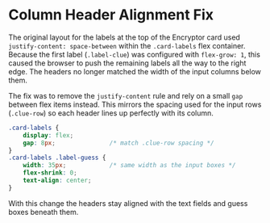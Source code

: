 # Column Header Alignment Fix

The original layout for the labels at the top of the Encryptor card used
`justify-content: space-between` within the `.card-labels` flex container.
Because the first label (`.label-clue`) was configured with `flex-grow: 1`,
this caused the browser to push the remaining labels all the way to the right
edge. The headers no longer matched the width of the input columns below them.

The fix was to remove the `justify-content` rule and rely on a small `gap`
between flex items instead. This mirrors the spacing used for the input rows
(`.clue-row`) so each header lines up perfectly with its column.

```css
.card-labels {
    display: flex;
    gap: 8px;               /* match .clue-row spacing */
}
.card-labels .label-guess {
    width: 35px;            /* same width as the input boxes */
    flex-shrink: 0;
    text-align: center;
}
```

With this change the headers stay aligned with the text fields and guess boxes
beneath them.
